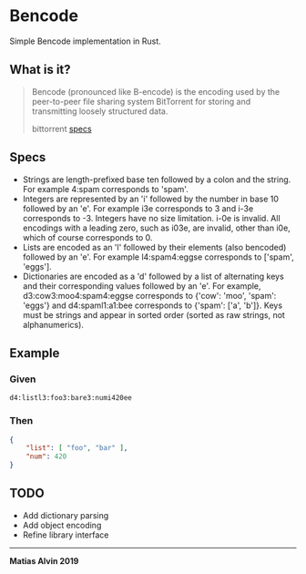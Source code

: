 # Bencode
Simple Bencode implementation in Rust.

## What is it?
> Bencode (pronounced like B-encode) is the encoding used by the peer-to-peer file sharing system BitTorrent for storing and transmitting loosely structured data.
>
> bittorrent [specs](http://www.bittorrent.org/beps/bep_0003.html)

## Specs

- Strings are length-prefixed base ten followed by a colon and the string. For example 4:spam corresponds to 'spam'.
- Integers are represented by an 'i' followed by the number in base 10 followed by an 'e'. For example i3e corresponds to 3 and i-3e corresponds to -3. Integers have no size limitation. i-0e is invalid. All encodings with a leading zero, such as i03e, are invalid, other than i0e, which of course corresponds to 0.
- Lists are encoded as an 'l' followed by their elements (also bencoded) followed by an 'e'. For example l4:spam4:eggse corresponds to ['spam', 'eggs'].
- Dictionaries are encoded as a 'd' followed by a list of alternating keys and their corresponding values followed by an 'e'. For example, d3:cow3:moo4:spam4:eggse corresponds to {'cow': 'moo', 'spam': 'eggs'} and d4:spaml1:a1:bee corresponds to {'spam': ['a', 'b']}. Keys must be strings and appear in sorted order (sorted as raw strings, not alphanumerics).

## Example
### Given
```
d4:listl3:foo3:bare3:numi420ee
```
### Then
```JSON
{
    "list": [ "foo", "bar" ],
    "num": 420
}
```

## TODO
- Add dictionary parsing
- Add object encoding
- Refine library interface

---
**Matias Alvin 2019**